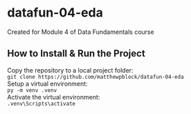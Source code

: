 # datafun-04-eda
Created for Module 4 of Data Fundamentals course
## How to Install & Run the Project
Copy the repository to a local project folder:  
`git clone https://github.com/matthewpblock/datafun-04-eda`  
Setup a virtual environment:  
`py -m venv .venv`  
Activate the virtual environment:  
`.venv\Scripts\activate`  
